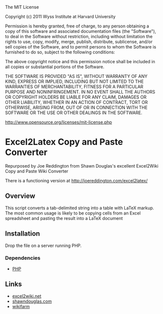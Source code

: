 The MIT License

Copyright (c) 2011 Wyss Institute at Harvard University

Permission is hereby granted, free of charge, to any person obtaining a copy
of this software and associated documentation files (the "Software"), to deal
in the Software without restriction, including without limitation the rights
to use, copy, modify, merge, publish, distribute, sublicense, and/or sell
copies of the Software, and to permit persons to whom the Software is
furnished to do so, subject to the following conditions:

The above copyright notice and this permission notice shall be included in
all copies or substantial portions of the Software.

THE SOFTWARE IS PROVIDED "AS IS", WITHOUT WARRANTY OF ANY KIND, EXPRESS OR
IMPLIED, INCLUDING BUT NOT LIMITED TO THE WARRANTIES OF MERCHANTABILITY,
FITNESS FOR A PARTICULAR PURPOSE AND NONINFRINGEMENT. IN NO EVENT SHALL THE
AUTHORS OR COPYRIGHT HOLDERS BE LIABLE FOR ANY CLAIM, DAMAGES OR OTHER
LIABILITY, WHETHER IN AN ACTION OF CONTRACT, TORT OR OTHERWISE, ARISING FROM,
OUT OF OR IN CONNECTION WITH THE SOFTWARE OR THE USE OR OTHER DEALINGS IN
THE SOFTWARE.

http://www.opensource.org/licenses/mit-license.php

# Excel2Latex Copy and Paste Converter

Repurposed by Joe Reddington from Shawn Douglas's excellent Excel2Wiki Copy and Paste Wiki Converter

There is a functioning version at http://joereddington.com/excel2latex/

## Overview

This script converts a tab-delimited string into a table with LaTeX markup.
The most common usage is likely to be copying cells from an Excel spreadsheet
and pasting the result into a LaTeX document

## Installation

Drop the file on a server running PHP.

### Dependencies

* [PHP](http://www.php.net/)

## Links
* [excel2wiki.net](http://excel2wiki.net/)
* [shawndouglas.com](http://shawndouglas.com/)
* [wikifarm](https://github.com/tomclegg/wikifarm)
